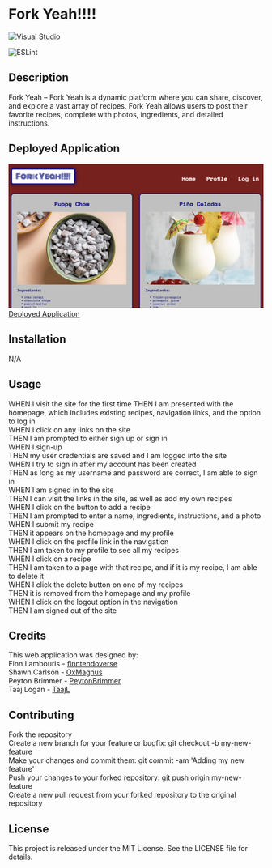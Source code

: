 # Fork Yeah!!!!
![Visual Studio](https://img.shields.io/badge/Visual%20Studio-5C2D91.svg?style=for-the-badge&logo=visual-studio&logoColor=white)

![ESLint](https://img.shields.io/badge/ESLint-4B3263?style=for-the-badge&logo=eslint&logoColor=white)

## Description
Fork Yeah – Fork Yeah is a dynamic platform where you can share, discover, and explore a vast array of recipes. Fork Yeah allows users to post their favorite recipes, complete with photos, ingredients, and detailed instructions.

## Deployed Application
![Deployed Application Photo](./public/img/deployed-application-revision.png)
[Deployed Application](https://msu-fork-yeah-d9a4d1d2afa6.herokuapp.com/)

## Installation
N/A

## Usage
WHEN I visit the site for the first time
THEN I am presented with the homepage, which includes existing recipes, navigation links, and the option to log in<br>
WHEN I click on any links on the site<br>
THEN I am prompted to either sign up or sign in<br>
WHEN I sign-up<br>
THEN my user credentials are saved and I am logged into the site<br>
WHEN I try to sign in after my account has been created<br>
THEN as long as my username and password are correct, I am able to sign in<br>
WHEN I am signed in to the site<br>
THEN I can visit the links in the site, as well as add my own recipes<br>
WHEN I click on the button to add a recipe<br>
THEN I am prompted to enter a name, ingredients, instructions, and a photo<br>
WHEN I submit my recipe<br>
THEN it appears on the homepage and my profile<br>
WHEN I click on the profile link in the navigation<br>
THEN I am taken to my profile to see all my recipes<br>
WHEN I click on a recipe<br>
THEN I am taken to a page with that recipe, and if it is my recipe, I am able to delete it<br>
WHEN I click the delete button on one of my recipes<br>
THEN it is removed from the homepage and my profile<br>
WHEN I click on the logout option in the navigation<br>
THEN I am signed out of the site

## Credits
This web application was designed by:<br>
Finn Lambouris - [finntendoverse](https://github.com/finntendoverse)<br>
Shawn Carlson - [OxMagnus](https://github.com/OxMagnus)<br>
Peyton Brimmer - [PeytonBrimmer](https://github.com/PeytonBrimmer)<br>
Taaj Logan - [TaajL](https://github.com/TaajL)

## Contributing
Fork the repository<br>
Create a new branch for your feature or bugfix: git checkout -b my-new-feature<br>
Make your changes and commit them: git commit -am 'Adding my new feature'<br>
Push your changes to your forked repository: git push origin my-new-feature<br>
Create a new pull request from your forked repository to the original repository

## License
This project is released under the MIT License. See the LICENSE file for details.